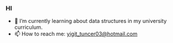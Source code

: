 ### HI 

- 🌱 I’m currently learning about data structures in my university curriculum.
- 📫 How to reach me: yigit_tuncer03@hotmail.com
